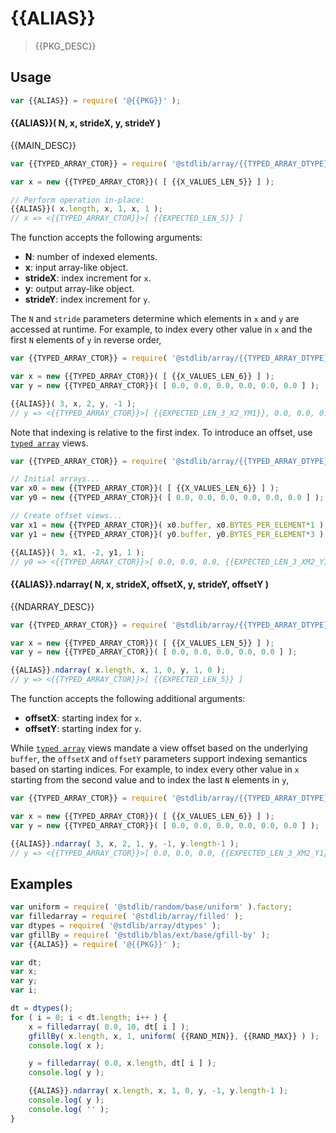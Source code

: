<!--

@license Apache-2.0

Copyright (c) {{YEAR}} {{COPYRIGHT}}.

Licensed under the Apache License, Version 2.0 (the "License");
you may not use this file except in compliance with the License.
You may obtain a copy of the License at

   http://www.apache.org/licenses/LICENSE-2.0

Unless required by applicable law or agreed to in writing, software
distributed under the License is distributed on an "AS IS" BASIS,
WITHOUT WARRANTIES OR CONDITIONS OF ANY KIND, either express or implied.
See the License for the specific language governing permissions and
limitations under the License.

-->

# {{ALIAS}}

> {{PKG_DESC}}

<section class="intro">

</section>

<!-- /.intro -->

<section class="usage">

## Usage

```javascript
var {{ALIAS}} = require( '@{{PKG}}' );
```

#### {{ALIAS}}( N, x, strideX, y, strideY )

{{MAIN_DESC}}

```javascript
var {{TYPED_ARRAY_CTOR}} = require( '@stdlib/array/{{TYPED_ARRAY_DTYPE}}' );

var x = new {{TYPED_ARRAY_CTOR}}( [ {{X_VALUES_LEN_5}} ] );

// Perform operation in-place:
{{ALIAS}}( x.length, x, 1, x, 1 );
// x => <{{TYPED_ARRAY_CTOR}}>[ {{EXPECTED_LEN_5}} ]
```

The function accepts the following arguments:

-   **N**: number of indexed elements.
-   **x**: input array-like object.
-   **strideX**: index increment for `x`.
-   **y**: output array-like object.
-   **strideY**: index increment for `y`.

The `N` and `stride` parameters determine which elements in `x` and `y` are accessed at runtime. For example, to index every other value in `x` and the first `N` elements of `y` in reverse order,

```javascript
var {{TYPED_ARRAY_CTOR}} = require( '@stdlib/array/{{TYPED_ARRAY_DTYPE}}' );

var x = new {{TYPED_ARRAY_CTOR}}( [ {{X_VALUES_LEN_6}} ] );
var y = new {{TYPED_ARRAY_CTOR}}( [ 0.0, 0.0, 0.0, 0.0, 0.0, 0.0 ] );

{{ALIAS}}( 3, x, 2, y, -1 );
// y => <{{TYPED_ARRAY_CTOR}}>[ {{EXPECTED_LEN_3_X2_YM1}}, 0.0, 0.0, 0.0 ]
```

Note that indexing is relative to the first index. To introduce an offset, use [`typed array`][mdn-typed-array] views.

```javascript
var {{TYPED_ARRAY_CTOR}} = require( '@stdlib/array/{{TYPED_ARRAY_DTYPE}}' );

// Initial arrays...
var x0 = new {{TYPED_ARRAY_CTOR}}( [ {{X_VALUES_LEN_6}} ] );
var y0 = new {{TYPED_ARRAY_CTOR}}( [ 0.0, 0.0, 0.0, 0.0, 0.0, 0.0 ] );

// Create offset views...
var x1 = new {{TYPED_ARRAY_CTOR}}( x0.buffer, x0.BYTES_PER_ELEMENT*1 ); // start at 2nd element
var y1 = new {{TYPED_ARRAY_CTOR}}( y0.buffer, y0.BYTES_PER_ELEMENT*3 ); // start at 4th element

{{ALIAS}}( 3, x1, -2, y1, 1 );
// y0 => <{{TYPED_ARRAY_CTOR}}>[ 0.0, 0.0, 0.0, {{EXPECTED_LEN_3_XM2_Y1}} ]
```

#### {{ALIAS}}.ndarray( N, x, strideX, offsetX, y, strideY, offsetY )

{{NDARRAY_DESC}}

```javascript
var {{TYPED_ARRAY_CTOR}} = require( '@stdlib/array/{{TYPED_ARRAY_DTYPE}}' );

var x = new {{TYPED_ARRAY_CTOR}}( [ {{X_VALUES_LEN_5}} ] );
var y = new {{TYPED_ARRAY_CTOR}}( [ 0.0, 0.0, 0.0, 0.0, 0.0 ] );

{{ALIAS}}.ndarray( x.length, x, 1, 0, y, 1, 0 );
// y => <{{TYPED_ARRAY_CTOR}}>[ {{EXPECTED_LEN_5}} ]
```

The function accepts the following additional arguments:

-   **offsetX**: starting index for `x`.
-   **offsetY**: starting index for `y`.

While [`typed array`][mdn-typed-array] views mandate a view offset based on the underlying `buffer`, the `offsetX` and `offsetY` parameters support indexing semantics based on starting indices. For example, to index every other value in `x` starting from the second value and to index the last `N` elements in `y`,

```javascript
var {{TYPED_ARRAY_CTOR}} = require( '@stdlib/array/{{TYPED_ARRAY_DTYPE}}' );

var x = new {{TYPED_ARRAY_CTOR}}( [ {{X_VALUES_LEN_6}} ] );
var y = new {{TYPED_ARRAY_CTOR}}( [ 0.0, 0.0, 0.0, 0.0, 0.0, 0.0 ] );

{{ALIAS}}.ndarray( 3, x, 2, 1, y, -1, y.length-1 );
// y => <{{TYPED_ARRAY_CTOR}}>[ 0.0, 0.0, 0.0, {{EXPECTED_LEN_3_XM2_Y1}} ]
```

</section>

<!-- /.usage -->

<section class="notes">

</section>

<!-- /.notes -->

<section class="examples">

## Examples

<!-- eslint no-undef: "error" -->

```javascript
var uniform = require( '@stdlib/random/base/uniform' ).factory;
var filledarray = require( '@stdlib/array/filled' );
var dtypes = require( '@stdlib/array/dtypes' );
var gfillBy = require( '@stdlib/blas/ext/base/gfill-by' );
var {{ALIAS}} = require( '@{{PKG}}' );

var dt;
var x;
var y;
var i;

dt = dtypes();
for ( i = 0; i < dt.length; i++ ) {
    x = filledarray( 0.0, 10, dt[ i ] );
    gfillBy( x.length, x, 1, uniform( {{RAND_MIN}}, {{RAND_MAX}} ) );
    console.log( x );

    y = filledarray( 0.0, x.length, dt[ i ] );
    console.log( y );

    {{ALIAS}}.ndarray( x.length, x, 1, 0, y, -1, y.length-1 );
    console.log( y );
    console.log( '' );
}
```

</section>

<!-- /.examples -->

<section class="links">

[mdn-typed-array]: https://developer.mozilla.org/en-US/docs/Web/JavaScript/Reference/Global_Objects/TypedArray

</section>

<!-- /.links -->
